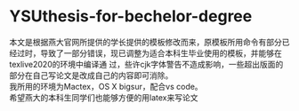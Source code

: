 # YSUthesis-for-bechelor-degree
本文是根据燕大官网所提供的学长提供的模板修改而来，原模板所用命令有部分已经过时，导致了一部分错误，现已调整为适合本科生毕业使用的模板，并能够在texlive2020的环境中编译通
过，些许cjk字体警告不造成影响，一些超出版面的部分在自己写论文是改成自己的内容即可消除。  
我所用的环境为Mactex，OS X bigsur，配合vs code。  
希望燕大的本科生同学们也能够方便的用latex来写论文

